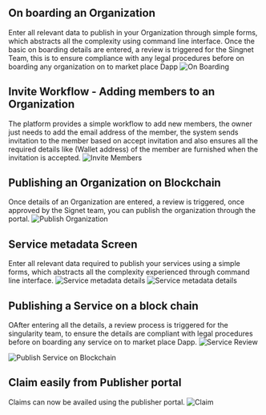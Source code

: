 ## On boarding an Organization 
Enter all relevant data to publish in your Organization through simple forms, which abstracts all the complexity using command line interface. Once the basic on boarding details are entered, a
review is triggered for the Singnet Team, this is to ensure compliance with any legal procedures before on boarding any organization on to market place Dapp
![On Boarding](/assets/images/products/AIMarketplace/publisher/DUNS_Number.png) 

## Invite Workflow - Adding members to an Organization 
The platform provides a simple workflow to add new members, the owner just needs to add the email address of the member, the system sends invitation to the member based on accept invitation 
 and also ensures all the required details like (Wallet address) of the member are furnished when the invitation is accepted.
 ![Invite Members](/assets/images/products/AIMarketplace/publisher/Invite_Workflow.png) 

## Publishing an Organization on Blockchain 
Once details of an Organization are entered, a review is triggered, once approved by the Signet team, you can publish the organization through the portal.
 ![Publish Organization](/assets/images/products/AIMarketplace/publisher/Publish_Organixation.png) 


## Service metadata Screen 
Enter all relevant data required to publish your services  using a simple forms, which abstracts all the complexity experienced through command line interface.
![Service metadata details](/assets/images/products/AIMarketplace/publisher/Service_Metadata_1.png) 
![Service metadata details](/assets/images/products/AIMarketplace/publisher/Service_Metadata_2.png) 

## Publishing a Service on a block chain 
OAfter entering all the details, a review process is triggered for the singularity team, to ensure the details are compliant with  legal procedures before
on boarding any service on to market place Dapp.
![Service Review](/assets/images/products/AIMarketplace/publisher/Publish_Service_onbloackhain_0.png) 

![Publish Service on Blockchain](/assets/images/products/AIMarketplace/publisher/Publish_Service_onbloackhain_1.png) 

## Claim easily from Publisher portal
Claims can now be availed using the publisher portal.
![Claim](/assets/images/products/AIMarketplace/publisher/Claim.png) 
